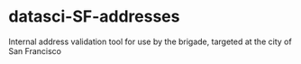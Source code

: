 # datasci-SF-addresses
Internal address validation tool for use by the brigade, targeted at the city of San Francisco
